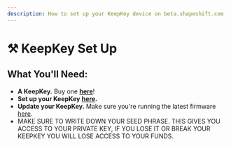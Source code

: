 ```yaml
---
description: How to set up your KeepKey device on beta.shapeshift.com
---
```


# ⚒ KeepKey Set Up

## **What You'll Need:**

* **A KeepKey.** Buy one [**here**](https://keepkey.myshopify.com/collections/frontpage/products/keepkey-the-simple-bitcoin-hardware-wallet)!
* **Set up your KeepKey** [**here**](https://www.keepkey.com/get-started)**.**
* **Update your KeepKey.** Make sure you're running the latest firmware [here](https://github.com/keepkey/keepkey-updater/releases).
* MAKE SURE TO WRITE DOWN YOUR SEED PHRASE. THIS GIVES YOU ACCESS TO YOUR PRIVATE KEY, IF YOU LOSE IT OR BREAK YOUR KEEPKEY YOU WILL LOSE ACCESS TO YOUR FUNDS.

